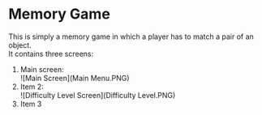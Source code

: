 # Memory Game
This is simply a memory game in which a player has to match a pair of an object.<br/>
It contains three screens:<br/>
1. Main screen:<br/>
![Main Screen](Main Menu.PNG)
1. Item 2:<br/>
![Difficulty Level Screen](Difficulty Level.PNG)
1. Item 3
